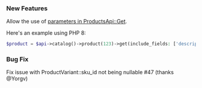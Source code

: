 ### New Features

Allow the use of [parameters in ProductsApi::Get](https://developer.bigcommerce.com/api-reference/store-management/catalog/products/getproductbyid).

Here's an example using PHP 8:

```php
$product = $api->catalog()->product(123)->get(include_fields: ['description', 'sku'])->getProduct();
```

### Bug Fix

Fix issue with ProductVariant::sku_id not being nullable #47 (thanks @Yorgv)

